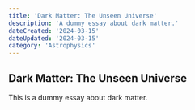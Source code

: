 ```yaml
---
title: 'Dark Matter: The Unseen Universe'
description: 'A dummy essay about dark matter.'
dateCreated: '2024-03-15'
dateUpdated: '2024-03-15'
category: 'Astrophysics'
---
```


## Dark Matter: The Unseen Universe

This is a dummy essay about dark matter.
